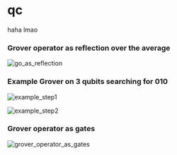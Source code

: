 # qc
haha lmao

### Grover operator as reflection over the average

![go_as_reflection](https://github.com/moratsam/qc/assets/43090095/73a4dffd-afbf-4014-b422-8203780a0a7f)



### Example Grover on 3 qubits searching for 010

![example_step1](https://github.com/moratsam/qc/assets/43090095/7e751f91-608c-4725-9d8c-904f7acdf692)

![example_step2](https://github.com/moratsam/qc/assets/43090095/9f85fb7a-da76-4a09-b0ca-d7e2dfce4878)


### Grover operator as gates

![grover_operator_as_gates](https://github.com/moratsam/qc/assets/43090095/9d8e8977-9ce2-428e-a685-15481e82f50e)
